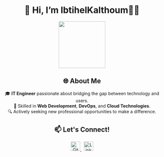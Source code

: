 <div align="center">

# 👋 Hi, I’m IbtihelKalthoum👩‍💻

<img src="https://media.giphy.com/media/fAnzw6YK33jMwzp5wp/giphy.gif" width="150">

## 🌐 About Me

🎓 **IT Engineer** passionate about bridging the gap between technology and users.    
🚀 Skilled in **Web Development**, **DevOps**, and **Cloud Technologies**.    
🔍 Actively seeking new professional opportunities to make a difference.

## 📫 Let's Connect!

<a href="https://github.com/IbtihelKalthoum" target="_blank">
  <img src="https://img.icons8.com/fluent/48/000000/github.png" alt="GitHub" width="30"/>
</a>
&nbsp;
<a href="https://www.linkedin.com/in/ibtihel-kalthoum-818218208/" target="_blank">
  <img src="https://img.icons8.com/fluent/48/000000/linkedin.png" alt="LinkedIn" width="30"/>
</a>

</div>
